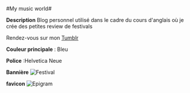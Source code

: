 #My music world#



**Description** Blog personnel utilisé dans le cadre du cours d'anglais où je crée des petites review de festivals

Rendez-vous sur mon [Tumblr](http://johanjbj.tumblr.com/)

**Couleur principale** : Bleu

**Police** :Helvetica Neue

**Bannière** ![Festival](https://scontent-cdg2-1.xx.fbcdn.net/t31.0-8/12473570_1209602162388076_1490141591086443182_o.jpg "FCKNYE festival")

**favicon** ![Epigram](https://scontent-cdg2-1.xx.fbcdn.net/v/t1.0-9/12376683_1723373074548203_8045625567131569376_n.jpg?oh=430e8c5c6b86168d2f5a608de907686b&oe=5868BE3A "favicon")

